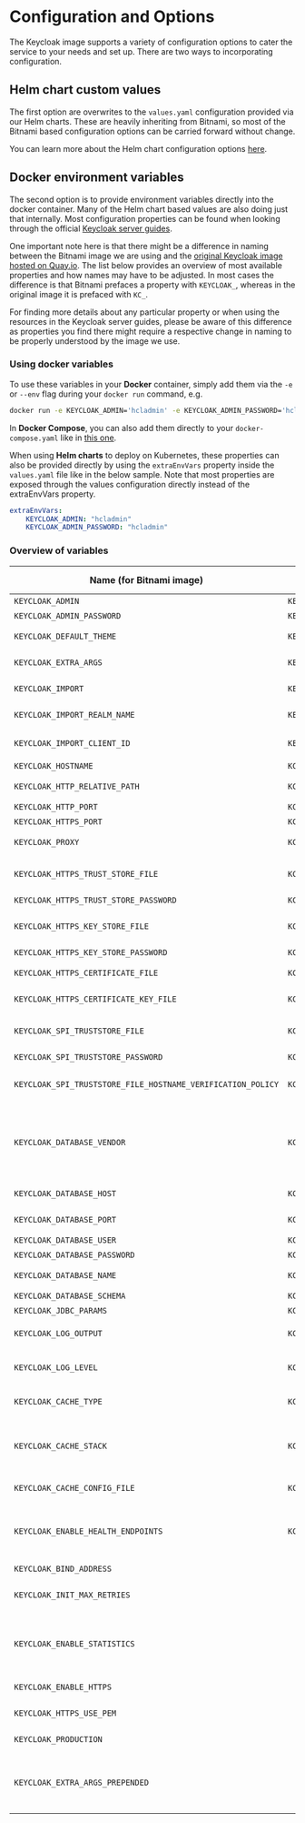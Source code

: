 # Configuration and Options

The Keycloak image supports a variety of configuration options to cater the service to your needs and set up. There are two ways to incorporating configuration. 

## Helm chart custom values

The first option are overwrites to the `values.yaml` configuration provided via our Helm charts. These are heavily inheriting from Bitnami, so most of the  Bitnami based configuration options can be carried forward without change.

You can learn more about the Helm chart configuration options [here](../../deployment/helm/hclds-keycloak/#parameters).


## Docker environment variables

The second option is to provide environment variables directly into the docker container. Many of the Helm chart based values are also doing just that internally. Most configuration properties can be found when looking through the official [Keycloak server guides](https://www.keycloak.org/guides#server).

One important note here is that there might be a difference in naming between the Bitnami image we are using and the [original Keycloak image hosted on Quay.io](https://quay.io/repository/keycloak/keycloak). The list below provides an overview of most available properties and how names may have to be adjusted. In most cases the difference is that Bitnami prefaces a property with `KEYCLOAK_`, whereas in the original image it is prefaced with `KC_`. 

For finding more details about any particular property or when using the resources in the Keycloak server guides, please be aware of this difference as properties you find there might require a respective change in naming to be properly understood by the image we use.

### Using docker variables

To use these variables in your **Docker** container, simply add them via the `-e` or `--env` flag during your `docker run` command, e.g.

```sh
docker run -e KEYCLOAK_ADMIN='hcladmin' -e KEYCLOAK_ADMIN_PASSWORD='hcladmin' hclds-keycloak
```

In **Docker Compose**, you can also add them directly to your `docker-compose.yaml` like in [this one](../../deployment/docker-compose/docker-compose.yaml).

When using **Helm charts** to deploy on Kubernetes, these properties can also be provided directly by using the `extraEnvVars` property inside the `values.yaml` file like in the below sample. Note that most properties are exposed through the values configuration directly instead of the extraEnvVars property.

```yaml
extraEnvVars:
    KEYCLOAK_ADMIN: "hcladmin"
    KEYCLOAK_ADMIN_PASSWORD: "hcladmin"
```


### Overview of variables

| Name (for Bitnami image)    | Name (for Quay.io image)     | Description           | Default value                  |
| ----------------------------| ---------------------------- | --------------------- | ------------------------------ |
| `KEYCLOAK_ADMIN`    | `KEYCLOAK_ADMIN`    | Keycloak administrator username        | `"admin"`           |
| `KEYCLOAK_ADMIN_PASSWORD` |  `KEYCLOAK_ADMIN_PASSWORD` | Keycloak administrator password | `"admin"`                |
| `KEYCLOAK_DEFAULT_THEME`     | `KEYCLOAK_DEFAULT_THEME` | Custom created default theme for keycloak    | `hcl`  |
| `KEYCLOAK_EXTRA_ARGS`    | `KEYCLOAK_EXTRA_ARGS`    | Extra args to import realm during start up                    | `--import-realm`  |
| `KEYCLOAK_IMPORT` | `KEYCLOAK_IMPORT` | Set realm import strategy to ignore if realm exists | `ignore`  |
| `KEYCLOAK_IMPORT_REALM_NAME`     | `KEYCLOAK_IMPORT_REALM_NAME`     | Name of the realm that you want to import during startup     | `hcl`  |
| `KEYCLOAK_IMPORT_CLIENT_ID`     | `KEYCLOAK_IMPORT_CLIENT_ID`     | Client ID of the realm that you want to import during startup    | `common-services-oidc-client`  |
| `KEYCLOAK_HOSTNAME`     | `KC_HOSTNAME`     | Hostname for the Keycloak server   |   |
| `KEYCLOAK_HTTP_RELATIVE_PATH`     | `KC_HTTP_RELATIVE_PATH`     | Set the path relative to / for serving resources.    | `/`  |
| `KEYCLOAK_HTTP_PORT`     | `KC_HTTP_PORT`     | Keycloak HTTP container port    | `8080`  |
| `KEYCLOAK_HTTPS_PORT`     | `KC_HTTPS_PORT`     | Keycloak HTTPS container port    | `8443`  |
| `KEYCLOAK_PROXY`     | `KC_PROXY`     | The proxy address forwarding mode if the server is behind a reverse proxy.    | `passthrough`  |
| `KEYCLOAK_HTTPS_TRUST_STORE_FILE`     | `KC_HTTPS_TRUST_STORE_FILE`     | The trust store which holds the certificate information of the certificates to trust.    |   |
| `KEYCLOAK_HTTPS_TRUST_STORE_PASSWORD`     | `KC_HTTPS_TRUST_STORE_PASSWORD`     | The password of the trust store file.    |   |
| `KEYCLOAK_HTTPS_KEY_STORE_FILE`     | `KC_HTTPS_KEY_STORE_FILE`     | The key store which holds the certificate information instead of specifying separate files.    |   |
| `KEYCLOAK_HTTPS_KEY_STORE_PASSWORD`     | `KC_HTTPS_KEY_STORE_PASSWORD`     | The password of the key store file    | `password` |
| `KEYCLOAK_HTTPS_CERTIFICATE_FILE`     | `KC_HTTPS_CERTIFICATE_FILE`     | The file path to a server certificate or certificate chain in PEM format.    |  |
| `KEYCLOAK_HTTPS_CERTIFICATE_KEY_FILE`     | `KC_HTTPS_CERTIFICATE_KEY_FILE`     | The file path to a private key in PEM format.    |  |
| `KEYCLOAK_SPI_TRUSTSTORE_FILE`     | `KC_SPI_TRUSTSTORE_FILE_FILE`     | The file path of the SPI trust store from where the certificates are going to be read from to validate TLS connections.    |  |
| `KEYCLOAK_SPI_TRUSTSTORE_PASSWORD`     | `KC_SPI_TRUSTSTORE_FILE_PASSWORD`     | The SPI trust store password.    |  |
| `KEYCLOAK_SPI_TRUSTSTORE_FILE_HOSTNAME_VERIFICATION_POLICY`     | `KC_SPI_TRUSTSTORE_FILE_HOSTNAME_VERIFICATION_POLICY`     | The SPI hostname verification policy.    | `any, wildcard (default), strict` |
| `KEYCLOAK_DATABASE_VENDOR`     | `KC_DB`     | The database vendor    | `dev-file (default), dev-mem, mariadb, mssql, mysql, oracle, postgres` |
| `KEYCLOAK_DATABASE_HOST`     | `KC_DB_URL_HOST`     | Sets the hostname of the default JDBC URL of the chosen vendor.    |  |
| `KEYCLOAK_DATABASE_PORT`     | `KC_DB_URL_PORT`     | Sets the port of the default JDBC URL of the chosen vendor.    |  |
| `KEYCLOAK_DATABASE_USER`     | `KC_DB_USERNAME`     | The username of the database user.    |  |
| `KEYCLOAK_DATABASE_PASSWORD`     | `KC_DB_PASSWORD`     | The password of the database user.   |  |
| `KEYCLOAK_DATABASE_NAME`     | `KC_DB_URL_DATABASE`     | Sets the database name of the default JDBC URL of the chosen vendor.    |  |
| `KEYCLOAK_DATABASE_SCHEMA`     | `KC_DB_SCHEMA`     | The database schema to be used.    |  |
| `KEYCLOAK_JDBC_PARAMS`     | `KC_DB_URL_PROPERTIES`     | The database JDBC parameters.    |  |
| `KEYCLOAK_LOG_OUTPUT`     | `KC_LOG`     | Enable one or more log handlers in a comma-separated list.    | `console (default), file, gelf`  |
| `KEYCLOAK_LOG_LEVEL`     | `KC_LOG_LEVEL`     | The log level of the root category or a comma-separated list of individual categories and their levels.    | `info`  |
| `KEYCLOAK_CACHE_TYPE`     | `KC_CACHE`     | Defines the cache mechanism for high-availability.    | `ispn (default), local`  |
| `KEYCLOAK_CACHE_STACK`     | `KC_CACHE_STACK`     | Define the default stack to use for cluster communication and node discovery.This option only takes effect if cache is set to ispn.    | `udp (default), tcp, kubernetes, ec2, azure, google`  |
| `KEYCLOAK_CACHE_CONFIG_FILE`     | `KC_CACHE_CONFIG_FILE`     | Defines the file from which cache configuration should be loaded from    |   |
| `KEYCLOAK_ENABLE_HEALTH_ENDPOINTS`     | `KC_HEALTH_ENABLED`     | If the server should expose health check endpoints.If enabled, health checks are available at the /health, /health/ready and /health/live endpoints.    | `false`  |
| `KEYCLOAK_BIND_ADDRESS`     |      | Keycloak bind address.    | `0.0.0.0.`  |
| `KEYCLOAK_INIT_MAX_RETRIES`     |      | It defines the maximum number of retries that the Keycloak initialization process will attempt before giving up.    | `10`  |
| `KEYCLOAK_ENABLE_STATISTICS`     |      | The Bitnami Keycloak container can activate different set of statistics (database,jgroups and http) by setting the environment variable KEYCLOAK_ENABLE_STATISTICS=true.    | `false`  |
| `KEYCLOAK_ENABLE_HTTPS`     |      | Enable TLS encryption using the keystore.    | `false`  |
| `KEYCLOAK_HTTPS_USE_PEM`     |      | Set to true to configure HTTPS using PEM certificates.    | `false`  |
| `KEYCLOAK_PRODUCTION`     |      | Set it to TRUE to run Keycloak in production mode.    |   |
| `KEYCLOAK_EXTRA_ARGS_PREPENDED`     |      | If you need flags which are applied directly to keycloak executable, you can use KEYCLOAK_EXTRA_ARGS_PREPENDED variable.    |   |

